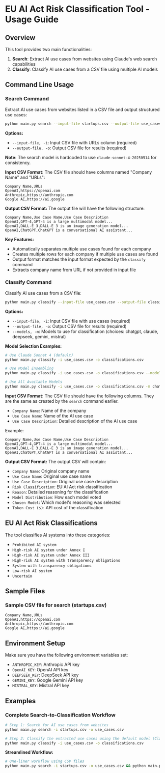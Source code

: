 # EU AI Act Risk Classification Tool - Usage Guide

## Overview
This tool provides two main functionalities:
1. **Search**: Extract AI use cases from websites using Claude's web search capabilities
2. **Classify**: Classify AI use cases from a CSV file using multiple AI models

## Command Line Usage

### Search Command
Extract AI use cases from websites listed in a CSV file and output structured use cases:

```bash
python main.py search --input-file startups.csv --output-file use_cases.csv
```

**Options:**
- `--input-file, -i`: Input CSV file with URLs column (required)
- `--output-file, -o`: Output CSV file for results (required)

**Note:** The search model is hardcoded to use `claude-sonnet-4-20250514` for consistency.

**Input CSV Format:**
The CSV file should have columns named "Company Name" and "URLs":

```csv
Company Name,URLs
OpenAI,https://openai.com
Anthropic,https://anthropic.com
Google AI,https://ai.google
```

**Output CSV Format:**
The output file will have the following structure:

```csv
Company Name,Use Case Name,Use Case Description
OpenAI,GPT-4,GPT-4 is a large multimodal model...
OpenAI,DALL-E 3,DALL-E 3 is an image generation model...
OpenAI,ChatGPT,ChatGPT is a conversational AI assistant...
```

**Key Features:**
- Automatically separates multiple use cases found for each company
- Creates multiple rows for each company if multiple use cases are found
- Output format matches the input format expected by the `classify` command
- Extracts company name from URL if not provided in input file

### Classify Command
Classify AI use cases from a CSV file:

```bash
python main.py classify --input-file use_cases.csv --output-file classifications.csv
```

**Options:**
- `--input-file, -i`: Input CSV file with use cases (required)
- `--output-file, -o`: Output CSV file for results (required)
- `--models, -m`: Models to use for classification (choices: chatgpt, claude, deepseek, gemini, mistral)

**Model Selection Examples:**
```bash
# Use Claude Sonnet 4 (default)
python main.py classify -i use_cases.csv -o classifications.csv

# Use Model Ensembling
python main.py classify -i use_cases.csv -o classifications.csv --models chatgpt claude gemini

# Use All Available Models
python main.py classify -i use_cases.csv -o classifications.csv -m chatgpt, claude, deepseek, gemini, mistral
```

**Input CSV Format:**
The CSV file should have the following columns. They are the same as created by the `search` command earlier.
- `Company Name`: Name of the company
- `Use Case Name`: Name of the AI use case
- `Use Case Description`: Detailed description of the AI use case

Example:
```csv
Company Name,Use Case Name,Use Case Description
OpenAI,GPT-4,GPT-4 is a large multimodal model...
OpenAI,DALL-E 3,DALL-E 3 is an image generation model...
OpenAI,ChatGPT,ChatGPT is a conversational AI assistant...
```

**Output CSV Format:**
The output CSV will contain:
- `Company Name`: Original company name
- `Use Case Name`: Original use case name
- `Use Case Description`: Original use case description
- `Risk Classification`: EU AI Act risk classification
- `Reason`: Detailed reasoning for the classification
- `Model Distribution`: How each model voted
- `Chosen Model`: Which model's reasoning was selected
- `Token Cost ($)`: API cost of the classification

## EU AI Act Risk Classifications

The tool classifies AI systems into these categories:
- `Prohibited AI system`
- `High-risk AI system under Annex I`
- `High-risk AI system under Annex III`
- `High-risk AI system with transparency obligations`
- `System with transparency obligations`
- `Low-risk AI system`
- `Uncertain`

## Sample Files

### Sample CSV file for search (startups.csv)
```csv
Company Name,URLs
OpenAI,https://openai.com
Anthropic,https://anthropic.com
Google AI,https://ai.google
```

## Environment Setup

Make sure you have the following environment variables set:
- `ANTHROPIC_KEY`: Anthropic API key
- `OpenAI_KEY`: OpenAI API key
- `DEEPSEEK_KEY`: DeepSeek API key
- `GEMINI_KEY`: Google Gemini API key
- `MISTRAL_KEY`: Mistral API key

## Examples

### Complete Search-to-Classification Workflow
```bash
# Step 1: Search for AI use cases from websites
python main.py search -i startups.csv -o use_cases.csv

# Step 2: Classify the extracted use cases using the default model (Claude Sonnet 4)
python main.py classify -i use_cases.csv -o classifications.csv
```

**Streamlined Workflow:**
```bash
# One-liner workflow using CSV files
python main.py search -i startups.csv -o use_cases.csv && python main.py classify -i use_cases.csv -o classifications.csv
```
